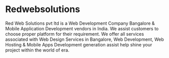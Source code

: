 # Redwebsolutions
Red Web Solutions pvt ltd is a Web Development Company Bangalore &amp; Mobile Application Development vendors in India. We assist customers to choose proper platform for their requirement. We offer all services associated with Web Design Services in Bangalore, Web Development, Web Hosting &amp; Mobile Apps Development generation assist help shine your project within the world of era.
